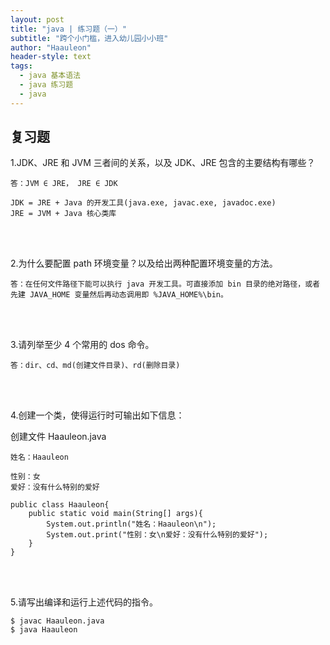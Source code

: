```yaml
---
layout: post
title: "java | 练习题（一）"
subtitle: "跨个小门槛，进入幼儿园小小班"
author: "Haauleon"
header-style: text
tags:
  - java 基本语法
  - java 练习题
  - java
---
```




## 复习题
1.JDK、JRE 和 JVM 三者间的关系，以及 JDK、JRE 包含的主要结构有哪些？         

```
答：JVM ∈ JRE， JRE ∈ JDK   

JDK = JRE + Java 的开发工具(java.exe, javac.exe, javadoc.exe)
JRE = JVM + Java 核心类库
```

<br><br>

2.为什么要配置 path 环境变量？以及给出两种配置环境变量的方法。         

```
答：在任何文件路径下能可以执行 java 开发工具。可直接添加 bin 目录的绝对路径，或者先建 JAVA_HOME 变量然后再动态调用即 %JAVA_HOME%\bin。
```

<br><br>

3.请列举至少 4 个常用的 dos 命令。        

```
答：dir、cd、md(创建文件目录)、rd(删除目录)
```

<br><br>

4.创建一个类，使得运行时可输出如下信息：   

创建文件 Haauleon.java
```
姓名：Haauleon

性别：女
爱好：没有什么特别的爱好
```      


```
public class Haauleon{
    public static void main(String[] args){
        System.out.println("姓名：Haauleon\n");
        System.out.print("性别：女\n爱好：没有什么特别的爱好");
    }
}
```

<br><br>

5.请写出编译和运行上述代码的指令。      

```
$ javac Haauleon.java
$ java Haauleon
```
